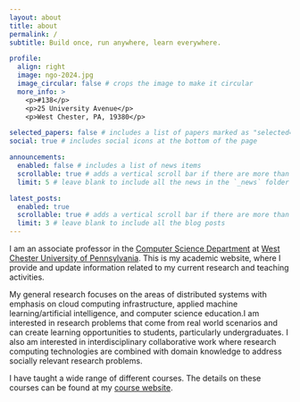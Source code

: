 ```yaml
---
layout: about
title: about
permalink: /
subtitle: Build once, run anywhere, learn everywhere.

profile:
  align: right
  image: ngo-2024.jpg
  image_circular: false # crops the image to make it circular
  more_info: >
    <p>#138</p>
    <p>25 University Avenue</p>
    <p>West Chester, PA, 19380</p>

selected_papers: false # includes a list of papers marked as "selected={true}"
social: true # includes social icons at the bottom of the page

announcements:
  enabled: false # includes a list of news items
  scrollable: true # adds a vertical scroll bar if there are more than 3 news items
  limit: 5 # leave blank to include all the news in the `_news` folder

latest_posts:
  enabled: true
  scrollable: true # adds a vertical scroll bar if there are more than 3 new posts items
  limit: 3 # leave blank to include all the blog posts
---
```


I am an associate professor in the [Computer Science Department](https://www.wcupa.edu/sciences-mathematics/computerScience/) at [West Chester University of Pennsylvania](https://www.wcupa.edu/). This is my academic website, where I provide and update information related to my current research and teaching activities.  

My general research focuses on the areas of distributed systems with emphasis on cloud computing infrastructure, applied machine learning/artificial intelligence, and computer science education.I am interested in research problems that come from real world scenarios and can create learning opportunities to students, particularly undergraduates. I also am interested in interdisciplinary collaborative work where research computing technologies are combined with domain knowledge to address socially relevant research problems.

I have taught a wide range of different courses. The details on these courses can be found at my [course website](https://www.cs.wcupa.edu/LNGO/courses/).
